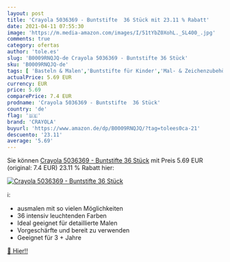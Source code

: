 ```yaml
---
layout: post
title: 'Crayola 5036369 - Buntstifte  36 Stück mit 23.11 % Rabatt'
date: 2021-04-11 07:55:30
image: 'https://m.media-amazon.com/images/I/51tYbZ0XohL._SL400_.jpg'
comments: true
category: ofertas
author: 'tole.es'
slug: 'B0009RNQJQ-de Crayola 5036369 - Buntstifte 36 Stück'
sku: 'B0009RNQJQ-de'
tags: [ 'Basteln & Malen','Buntstifte für Kinder','Mal- & Zeichenzubehör für Kinder','Spielzeug','crayola', ]
actualPrice: 5.69 EUR
currency: EUR
price: 5.69
comparePrice: 7.4 EUR
prodname: 'Crayola 5036369 - Buntstifte  36 Stück'
country: 'de'
flag: '🇩🇪'
brand: 'CRAYOLA'
buyurl: 'https://www.amazon.de/dp/B0009RNQJQ/?tag=tolees0ca-21'
descuento: '23.11'
average: '5.69'
---
```


Sie können [Crayola 5036369 - Buntstifte  36 Stück](https://www.amazon.de/dp/B0009RNQJQ/?tag=tolees0ca-21) mit Preis 5.69 EUR (original: 7.4 EUR) 23.11 % Rabatt hier:

[![Crayola 5036369 - Buntstifte  36 Stück](https://m.media-amazon.com/images/I/51tYbZ0XohL._SL400_.jpg)](https://www.amazon.de/dp/B0009RNQJQ/?tag=tolees0ca-21)

ℹ️:

- ausmalen mit so vielen Möglichkeiten
- 36 intensiv leuchtenden Farben
- Ideal geeignet für detaillierte Malen
- Vorgeschärfte und bereit zu verwenden
- Geeignet für 3 + Jahre

[🛒 Hier!!](https://www.amazon.de/dp/B0009RNQJQ/?tag=tolees0ca-21)
